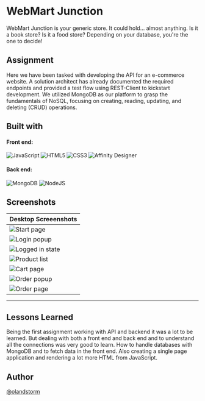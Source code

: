 # WebMart Junction

WebMart Junction is your generic store. It could hold... almost anything. Is it a book store? Is it a food store? Depending on your database, you're the one to decide!

## Assignment

Here we have been tasked with developing the API for an e-commerce website. A solution architect has already documented the required endpoints and provided a test flow using REST-Client to kickstart development. We utilized MongoDB as our platform to grasp the fundamentals of NoSQL, focusing on creating, reading, updating, and deleting (CRUD) operations.

## Built with

#### Front end:

![JavaScript](https://img.shields.io/badge/javascript-%23323330.svg?style=for-the-badge&logo=javascript&logoColor=%23F7DF1E) ![HTML5](https://img.shields.io/badge/html5-%23E34F26.svg?style=for-the-badge&logo=html5&logoColor=white) ![CSS3](https://img.shields.io/badge/css3-%231572B6.svg?style=for-the-badge&logo=css3&logoColor=white) ![Affinity Designer](https://img.shields.io/badge/affinity%20desginer-%231B72BE.svg?style=for-the-badge&logo=affinity-designer&logoColor=white)

#### Back end:

![MongoDB](https://img.shields.io/badge/MongoDB-%234ea94b.svg?style=for-the-badge&logo=mongodb&logoColor=white) ![NodeJS](https://img.shields.io/badge/node.js-6DA55F?style=for-the-badge&logo=node.js&logoColor=white)

## Screenshots

| Desktop Screeenshots                           |
| ---------------------------------------------- |
| ![Start page](readme/start_page.png)           |
| ![Login popup](readme/login_popup.png)         |
| ![Logged in state](readme/logged_in_state.png) |
| ![Product list](readme/products_list.png)      |
| ![Cart page](readme/order_page.png)            |
| ![Order popup](readme/order_popup.png)         |
| ![Order page](readme/order_page.png)           |

---

## Lessons Learned

Being the first assignment working with API and backend it was a lot to be learned. But dealing with both a front end and back end and to understand all the connections was very good to learn. How to handle databases with MongoDB and to fetch data in the front end. Also creating a single page application and rendering a lot more HTML from JavaScript.

## Author

[@olandstorm](https://github.com/olandstorm)
